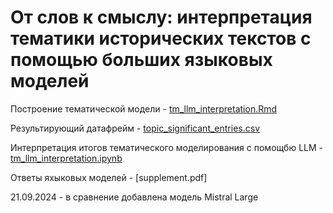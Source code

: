 # От слов к смыслу: интерпретация тематики исторических текстов с помощью больших языковых моделей


Построение тематической модели - [tm_llm_interpretation.Rmd](https://github.com/alexeyvkuznetsov/tm_llm_interpretation/blob/main/tm_llm_interpretation.Rmd)

Результирующий датафрейм - [topic_significant_entries.csv](https://github.com/alexeyvkuznetsov/tm_llm_interpretation/blob/main/data/topic_significant_entries.csv)

Интерпретация итогов тематического моделирования с помощбю LLM - [tm_llm_interpretation.ipynb](https://github.com/alexeyvkuznetsov/tm_llm_interpretation/blob/main/tm_llm_interpretation.ipynb)

Ответы яхыковых моделей - [supplement.pdf]



21.09.2024 - в сравнение добавлена модель Mistral Large
